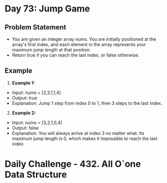 # Day 73: Jump Game

## Problem Statement

- You are given an integer array nums. You are initially positioned at the array's first index, and each element in the array represents your maximum jump length at that position.
- Return true if you can reach the last index, or false otherwise.

## Example

1. **Example 1:**

- Input: nums = [2,3,1,1,4]
- Output: true
- Explanation: Jump 1 step from index 0 to 1, then 3 steps to the last index.

2. **Example 2:**

- Input: nums = [3,2,1,0,4]
- Output: false
- Explanation: You will always arrive at index 3 no matter what. Its maximum jump length is 0, which makes it impossible to reach the last index

# Daily Challenge - 432. All O`one Data Structure
